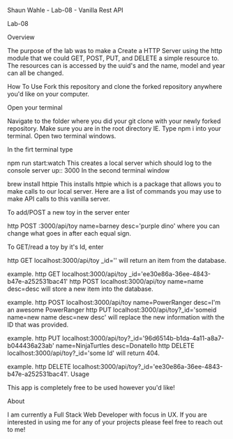Shaun Wahle - Lab-08 - Vanilla Rest API

Lab-08

Overview

The purpose of the lab was to make a Create a HTTP Server using the http module that we could GET, POST, PUT, and DELETE a simple resource to. The resources can is accessed by the uuid's and the name, model and year can all be changed.

How To Use
Fork this repository and clone the forked repository anywhere you'd like on your computer.

Open your terminal

Navigate to the folder where you did your git clone with your newly forked repository.
Make sure you are in the root directory IE.
Type npm i into your terminal.
Open two terminal windows.

In the firt terminal type

npm run start:watch
This creates a local server which should log to the console
server up:: 3000
In the second terminal window

brew install httpie
This installs httpie which is a package that allows you to make calls to our local server.
Here are a list of commands you may use to make API calls to this vanilla server.

To add/POST a new toy in the server enter

http POST :3000/api/toy name=barney desc='purple dino'
where you can change what goes in after each equal sign.

To GET/read a toy by it's Id, enter

http GET localhost:3000/api/toy _id='' will return an item from the database.

example. http GET localhost:3000/api/toy _id='ee30e86a-36ee-4843-b47e-a252531bac41'
http POST localhost:3000/api/toy name=name desc=desc will store a new item into the database.

example. http POST localhost:3000/api/toy name=PowerRanger desc=I'm an awesome PowerRanger
http PUT localhost:3000/api/toy?_id='someid name=new name desc=new desc' will replace the new information with the ID that was provided.

example. http PUT localhost:3000/api/toy?_id='96d6514b-b1da-4a11-a8a7-b044436a23ab' name=NinjaTurtles desc=Donatello
http DELETE localhost:3000/api/toy?_id='some Id' will return 404.

example. http DELETE localhost:3000/api/toy?_id='ee30e86a-36ee-4843-b47e-a252531bac41'.
Usage

This app is completely free to be used however you'd like!

About

I am currently a Full Stack Web Developer with focus in UX. If you are interested in using me for any of your projects please feel free to reach out to me!
